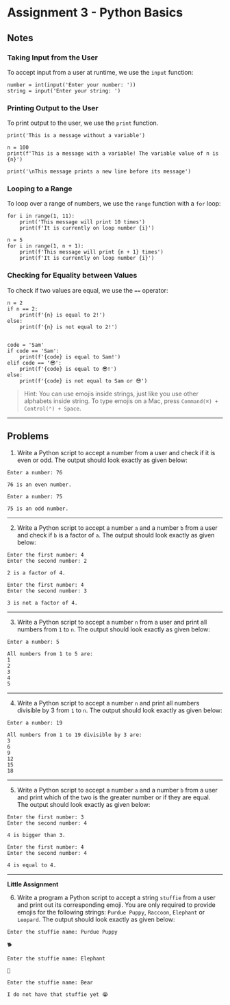 # Assignment 3 - Python Basics

## Notes

### Taking Input from the User

To accept input from a user at runtime, we use the `input` function:

```
number = int(input('Enter your number: '))
string = input('Enter your string: ')
```

### Printing Output to the User

To print output to the user, we use the `print` function.

```
print('This is a message without a variable')

n = 100
print(f'This is a message with a variable! The variable value of n is {n}')

print('\nThis message prints a new line before its message')
```

### Looping to a Range

To loop over a range of numbers, we use the `range` function with a `for` loop:

```
for i in range(1, 11):
    print('This message will print 10 times')
    print(f'It is currently on loop number {i}')

n = 5
for i in range(1, n + 1):
    print(f'This message will print {n + 1} times')
    print(f'It is currently on loop number {i}')
```

### Checking for Equality between Values

To check if two values are equal, we use the `==` operator:

```
n = 2
if n == 2:
    print(f'{n} is equal to 2!')
else:
    print(f'{n} is not equal to 2!')


code = 'Sam'
if code == 'Sam':
    print(f'{code} is equal to Sam!')
elif code == '😎':
    print(f'{code} is equal to 😎!')
else:
    print(f'{code} is not equal to Sam or 😎')

```

> Hint: You can use emojis inside strings, just like you use other alphabets inside string. To type emojis on a Mac, press `Command(⌘) + Control(⌃) + Space`.

---

## Problems

1. Write a Python script to accept a number from a user and check if it is even or odd. The output should look exactly as given below:

```
Enter a number: 76

76 is an even number.
```

```
Enter a number: 75

75 is an odd number.
```

---

2. Write a Python script to accept a number `a` and a number `b` from a user and check if `b` is a factor of `a`. The output should look exactly as given below:

```
Enter the first number: 4
Enter the second number: 2

2 is a factor of 4.
```

```
Enter the first number: 4
Enter the second number: 3

3 is not a factor of 4.
```

---

3. Write a Python script to accept a number `n` from a user and print all numbers from `1` to `n`. The output should look exactly as given below:

```
Enter a number: 5

All numbers from 1 to 5 are: 
1
2
3
4
5
```

---

4. Write a Python script to accept a number `n` and print all numbers divisible by 3 from `1` to `n`. The output should look exactly as given below:

```
Enter a number: 19

All numbers from 1 to 19 divisible by 3 are: 
3
6
9
12
15
18
```

---

5. Write a Python script to accept a number `a` and a number `b` from a user and print which of the two is the greater number or if they are equal. The output should look exactly as given below:

```
Enter the first number: 3
Enter the second number: 4

4 is bigger than 3.
```

```
Enter the first number: 4
Enter the second number: 4

4 is equal to 4.
```

---

**Little Assignment**

6. Write a program a Python script to accept a string `stuffie` from a user and print out its corresponding emoji. You are only required to provide emojis for the following strings: `Purdue Puppy`, `Raccoon`, `Elephant` or `Leopard`. The output should look exactly as given below:

```
Enter the stuffie name: Purdue Puppy

🐕
```

```
Enter the stuffie name: Elephant

🐘
```

```
Enter the stuffie name: Bear

I do not have that stuffie yet 😭
```